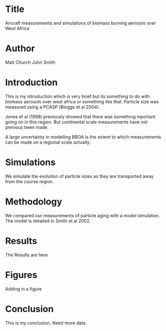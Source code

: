 # Title
Aircraft measurements and simulations of biomass burning aerosols over West Africa

# Author
Matt Church
John Smith

# Introduction
This is my introduction which is very brief but its something to do with
biomass aerosols over west africa or something like that.
Particle size was measured using a PCASP (Bloggs et al 2004).

Jones et al (1998) previously showed that there was something inportant going on in this region. 
But continental scale measurements have not previous been made. 

A large uncertainty in modelling BBOA is the extent to which
measurements can be made on a regional scale actually.

# Simulations
We simulate the evolution of particle sizes as they are transported
away from the course region.

# Methodology
We compared our measurements of particle aging with a model simulation. 
The model is detailed in Smith et al 2002.

# Results
The Results are here

# Figures 
Adding in a figure

# Conclusion
This is my conclusion. Need more data.
